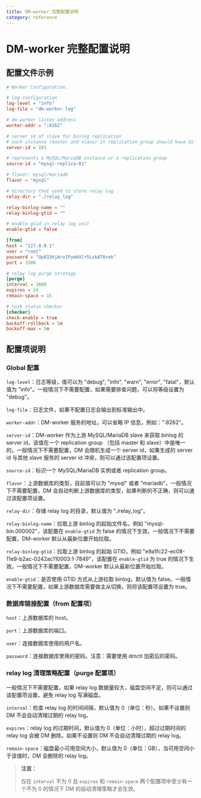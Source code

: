 ```yaml
---
title: DM-worker 完整配置说明
category: reference
---
```


# DM-worker 完整配置说明

## 配置文件示例

```toml
# Worker Configuration.

# log configuration
log-level = "info"
log-file = "dm-worker.log"

# dm-worker listen address
worker-addr = ":8262"

# server id of slave for binlog replication
# each instance (master and slave) in replication group should have different server id
server-id = 101

# represents a MySQL/MariaDB instance or a replication group
source-id = "mysql-replica-01"

# flavor: mysql/mariadb
flavor = "mysql"

# directory that used to store relay log
relay-dir = "./relay_log"

relay-binlog-name = ""
relay-binlog-gtid = ""

# enable gtid in relay log unit
enable-gtid = false

[from]
host = "127.0.0.1"
user = "root"
password = "Up8156jArvIPymkVC+5LxkAT6rek"
port = 3306

# relay log purge strategy
[purge]
interval = 3600
expires = 24
remain-space = 15

# task status checker
[checker]
check-enable = true
backoff-rollback = 5m
backoff-max = 5m
```

## 配置项说明

### Global 配置

`log-level`：日志等级，值可以为 "debug", "info", "warn", "error", "fatal"，默认值为 "info"。一般情况下不需要配置，如果需要排查问题，可以将等级设置为 "debug"。

`log-file`：日志文件，如果不配置日志会输出到标准输出中。

`worker-addr`：DM-worker 服务的地址，可以省略 IP 信息，例如：":8262"。

`server-id`：DM-worker 作为上游 MySQL/MariaDB slave 来获取 binlog 的 server id，该值在一个 replication group （包括 master 和 slave）中是唯一的。一般情况下不需要配置，DM 会随机生成一个 server id，如果生成的 server id 与其他 slave 服务的 server id 冲突，则可以通过该配置项设置。

`source-id`：标识一个 MySQL/MariaDB 实例或者 replication group。

`flavor`：上游数据库的类型，目前值可以为 "mysql" 或者 "mariadb"。一般情况下不需要配置，DM 会自动判断上游数据库的类型，如果判断的不正确，则可以通过该配置项设置。

`relay-dir`：存储 relay log 的目录，默认值为 "./relay_log"。

`relay-binlog-name`：拉取上游 binlog 的起始文件名，例如 "mysql-bin.000002"，该配置在 `enable-gtid` 为 false 的情况下生效。一般情况下不需要配置，DM-worker 默认从最新位置开始拉取。

`relay-binlog-gtid`：拉取上游 binlog 的起始 GTID，例如 "e9a1fc22-ec08-11e9-b2ac-0242ac110003:1-7849"，该配置在 `enable-gtid` 为 true 的情况下生效。一般情况下不需要配置，DM-worker 默认从最新位置开始拉取。

`enable-gtid`：是否使用 GTID 方式从上游拉取 binlog，默认值为 false。一般情况下不需要配置，如果上游数据库需要做主从切换，则将该配置项设置为 true。

### 数据库链接配置（from 配置项）

`host`：上游数据库的 host。

`port`：上游数据库的端口。

`user`：连接数据库使用的用户名。

`password`：连接数据库使用的密码。注意：需要使用 dmctl 加密后的密码。

### relay log 清理策略配置（purge 配置项）

一般情况下不需要配置，如果 relay log 数据量较大，磁盘空间不足，则可以通过该配置项设置，避免 relay log 写满磁盘。

`interval`：检查 relay log 的时间间隔，默认值为 0（单位：秒）。如果不设置则 DM 不会自动清理过期的 relay log。

`expires`：relay log 的过期时间，默认值为 0（单位：小时），超过过期时间的 relay log 会被 DM 删除。如果不设置则 DM 不会自动清理过期的 relay log。

`remain-space`：磁盘最小可用空间大小，默认值为 0（单位：GB），当可用空间小于该值时，DM 会删除的 relay log。

> **注意：**
>
> 仅在 `interval` 不为 0 且 `expires` 和 `remain-space` 两个配置项中至少有一个不为 0 的情况下 DM 的自动清理策略才会生效。